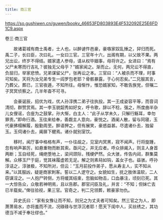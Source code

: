 ```yaml
---
title: 商三官
---
```


https://so.gushiwen.cn/guwen/bookv_46653FD803893E4F532092E25E6FD1C9.aspx

卷三·商三官

　　故诸葛城有商士禹者，士人也，以醉谑忤邑豪，豪嗾家奴乱捶之，舁归而死。禹二子，长曰臣，次曰礼。一女曰三官。三官年十六，出阁有期，以父故不果。两兄出讼，终岁不得结。婿家遣人参母，请从权毕姻事，母将许之。女进曰：“焉有父尸未寒而行吉礼？彼独无父母乎？”婿家闻之。渐而止。无何，两兄讼不得直，负屈归，举家悲愤。兄弟谋留父尸，张再讼之本。三官曰：“人被杀而不理，时事可知矣。天将为汝兄弟专生一阎罗包老耶？骨骸暴露，于心何忍矣。”二兄服其言，乃葬父。葬已，三官夜遁，不知所往。母惭怍，惟恐婿家知，不敢告族党，但嘱二子冥冥侦察之。几半年杳不可寻。

　　会豪诞辰，招优为戏，优人孙淳携二弟子往执投。其一王成姿容平等，而音词清彻，群赞赏焉。其一李玉貌韶秀如好女，呼令歌，辞以不稔，强之，所度曲半杂儿女俚谣，合座为之鼓掌。孙大惭，白主人：“此子从学未久，只解行觞耳，幸勿罪责。”即命行酒。玉往来给奉，善觑主人意向，豪悦之。酒阑人散，留与同寝，玉代豪拂榻解履，殷勤周至。醉语狎之，但有展笑，豪惑益甚。尽遣诸仆去，独留玉。玉伺诸仆去，阖扉下楗焉。诸仆就别室饮。

　　移时，闻厅事中格格有声，一仆往觇之，见室内冥黑，寂不闻声。行将旋踵，忽有响声甚厉，如悬重物而断其索。亟问之，并无应者。呼众排阖入，则主人身首两断；玉自经死，绳绝堕地上，梁间颈际，残绠俨然。众大骇，传告内闼，群集莫解。众移玉尸于庭，觉其袜履虚若无足。解之则素舄如钩，盖女子也。益骇。呼孙淳诘之，淳骇极，不知所对，但云：“玉月前投作弟子，愿从寿主人，实不知从来。”以其服凶，疑是商家刺客。誓以二人逻守之。女貌如生，抚之肢体温软，二人窃谋淫之。一人抱尸转侧，方将缓其结束，忽脑如物击，口血暴注，顷刻已死。其一大惊告众，众敬若神明焉，且以告郡。郡官问臣及礼，并言：“不知；但妹亡去已半载矣。”俾往验视，果三官。官奇之，判二兄领葬，敕豪家勿仇。

　　异史氏曰：“家有女豫让而不知，则兄之为丈夫者可知矣。然三官之为人，即萧萧易水，亦将羞而不流，况碌碌与世浮沉者耶！愿天下闺中人，买丝绣之，其功德当不减于奉壮缪也。”